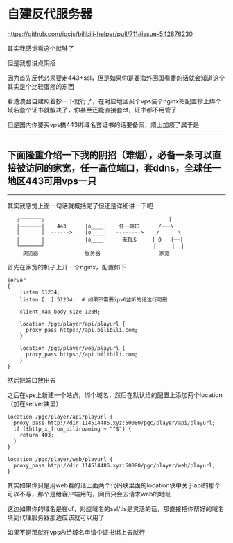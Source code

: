 # 自建反代服务器  

https://github.com/ipcjs/bilibili-helper/pull/711#issue-542876230

其实我感觉看这个就够了

但是我想讲点阴招

因为首先反代必须要走443+ssl，但是如果你是要海外回国看番的话就会知道这个其实是个比较蛋疼的东西

看港澳台自建照着抄一下就行了，在对应地区买个vps装个nginx把配置抄上绑个域名套个证书就解决了，你甚至还能直接套cf，证书都不用管了

但是国内你要买vps搞443绑域名套证书的话要备案，烦上加烦了属于是

---

## 下面隆重介绍一下我的阴招（难绷），必备一条可以直接被访问的家宽，任一高位端口，套ddns，全球任一地区443可用vps一只

---

其实我感觉上面一句话就概括完了但还是详细讲一下吧

```
   ┌───────┐              _____                     |
   │───────│    443      |o____|    任一端口      /───\      
   │       │  ------>    |o____|   -------->    /      \    
   │       │             |o____|     无TLS     | O   |──|    
   └───────┘                                   |     |  |
     浏览器               服务器                   家宽

```
首先在家宽的机子上开一个nginx，配置如下

```nginx
server
{
    listen 51234;
    listen [::]:51234;  # 如果不需要ipv6监听的话这行可删

    client_max_body_size 128M;

    location /pgc/player/api/playurl { 
      proxy_pass https://api.bilibili.com;
    }

    location /pgc/player/web/playurl {
      proxy_pass https://api.bilibili.com;
    }
}
```

然后把端口放出去

之后在vps上新建一个站点，绑个域名，然后在默认给的配置上添加两个location（加在server块里）

```nginx
location /pgc/player/api/playurl {
  proxy_pass http://dir.114514486.xyz:50080/pgc/player/api/playurl;
  if ($http_x_from_biliroaming ~ "^$") {
    return 403;
  }
}
    
location /pgc/player/web/playurl {
  proxy_pass http://dir.114514486.xyz:50080/pgc/player/web/playurl;
}
```

其实如果你只是用web看的话上面两个代码块里面的location块中关于api的那个可以不写，那个是给客户端用的，网页只会去请求web的地址

这边如果你的域名是在cf，对应域名的ssl/tls是灵活的话，那直接把你帮好的域名填到代理服务器那边应该就可以用了

如果不是那就在vps内给域名申请个证书绑上去就行
